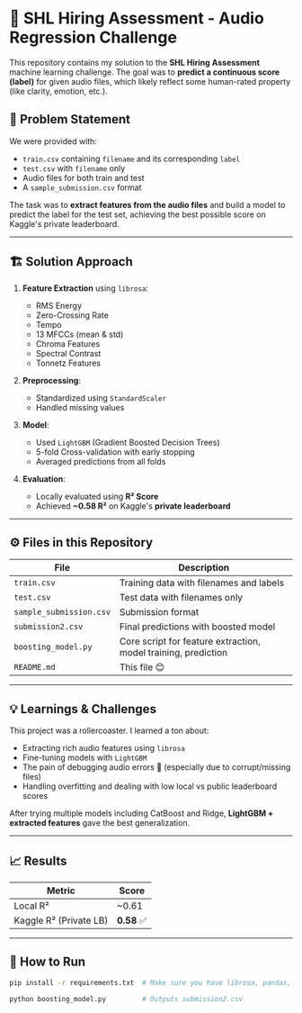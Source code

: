 # 🎯 SHL Hiring Assessment - Audio Regression Challenge

This repository contains my solution to the **SHL Hiring Assessment** machine learning challenge. The goal was to **predict a continuous score (label)** for given audio files, which likely reflect some human-rated property (like clarity, emotion, etc.).

## 🧠 Problem Statement

We were provided with:
- `train.csv` containing `filename` and its corresponding `label`
- `test.csv` with `filename` only
- Audio files for both train and test
- A `sample_submission.csv` format

The task was to **extract features from the audio files** and build a model to predict the label for the test set, achieving the best possible score on Kaggle's private leaderboard.

---

## 🏗️ Solution Approach

1. **Feature Extraction** using `librosa`:
   - RMS Energy
   - Zero-Crossing Rate
   - Tempo
   - 13 MFCCs (mean & std)
   - Chroma Features
   - Spectral Contrast
   - Tonnetz Features

2. **Preprocessing**:
   - Standardized using `StandardScaler`
   - Handled missing values

3. **Model**:
   - Used `LightGBM` (Gradient Boosted Decision Trees)
   - 5-fold Cross-validation with early stopping
   - Averaged predictions from all folds

4. **Evaluation**:
   - Locally evaluated using **R² Score**
   - Achieved **~0.58 R²** on Kaggle's **private leaderboard**

---

## ⚙️ Files in this Repository

| File | Description |
|------|-------------|
| `train.csv` | Training data with filenames and labels |
| `test.csv` | Test data with filenames only |
| `sample_submission.csv` | Submission format |
| `submission2.csv` | Final predictions with boosted model |
| `boosting_model.py` | Core script for feature extraction, model training, prediction |
| `README.md` | This file 😊 |

---

## 💡 Learnings & Challenges

This project was a rollercoaster. I learned a ton about:
- Extracting rich audio features using `librosa`
- Fine-tuning models with `LightGBM`
- The pain of debugging audio errors 😤 (especially due to corrupt/missing files)
- Handling overfitting and dealing with low local vs public leaderboard scores

After trying multiple models including CatBoost and Ridge, **LightGBM + extracted features** gave the best generalization.

---

## 📈 Results

| Metric | Score |
|--------|-------|
| Local R² | ~0.61 |
| Kaggle R² (Private LB) | **0.58** ✅ |

---

## 🚀 How to Run

```bash
pip install -r requirements.txt  # Make sure you have librosa, pandas, lightgbm, sklearn, etc.

python boosting_model.py         # Outputs submission2.csv

